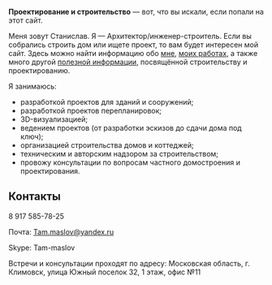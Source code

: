 **Проектирование и строительство** — вот, что вы искали, если попали на этот сайт.

Меня зовут Станислав. Я — Архитектор/инженер-строитель.
Если вы собрались строить дом или ищете проект, то вам будет интересен мой сайт.
Здесь можно найти информацию обо [мне](about/), [моих работах](portfolio/), а также много другой [полезной информации](articles/), посвящённой строительству и проектированию.

Я занимаюсь:

* разработкой проектов для зданий и сооружений;
* разработкой проектов перепланировок;
* 3D-визуализацией;
* ведением проектов (от разработки эскизов до сдачи дома под ключ);
* организацией строительства домов и коттеджей;
* техническим и авторским надзором за строительством;
* провожу консультации по вопросам частного домостроения и проектирования.

## Контакты

<i class="fa fa-mobile"></i> 8 917 585-78-25

Почта: Tam.maslov@yandex.ru

Skype: Tam-maslov

Встречи и консультации проходят по адресу: Московская область, г. Климовск, улица Южный поселок 32, 1 этаж, офис №11

<div class="map map_type_js i-bem" data-bem='{ "map": { "points": [[55.367315, 37.537928]] } }'></div>
